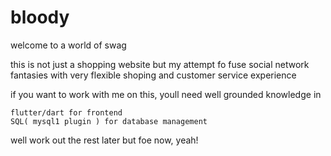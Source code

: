# bloody
welcome to a world of swag

this is not just a shopping website but my attempt fo fuse social network fantasies with very flexible shoping and customer service experience 

if you want to work with me on this, youll need well grounded knowledge in 



    flutter/dart for frontend
    SQL( mysql1 plugin ) for database management



well work out the rest later but foe now, yeah!